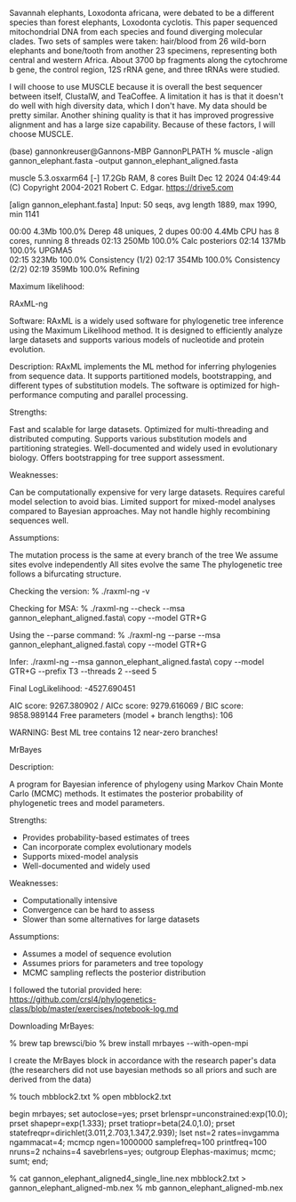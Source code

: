 Savannah elephants, Loxodonta africana, were debated to be a different species than forest elephants, Loxodonta cyclotis. This paper sequenced mitochondrial DNA from each species and found diverging molecular clades. 
Two sets of samples were taken: hair/blood from 26 wild-born elephants and bone/tooth from another 23 specimens, representing both central and western Africa. 
About 3700 bp fragments along the cytochrome b gene, the control region, 12S rRNA gene, and three tRNAs were studied.


I will choose to use MUSCLE because it is overall the best sequencer between itself, ClustalW, and TeaCoffee. A limitation it has is that it doesn't do well with high diversity data, which I don't have. My data should be pretty similar. Another shining quality is that it has improved progressive alignment and has a large size capability. Because of these factors, I will choose MUSCLE.

(base) gannonkreuser@Gannons-MBP GannonPLPATH % muscle -align gannon_elephant.fasta -output gannon_elephant_aligned.fasta

muscle 5.3.osxarm64 [-]  17.2Gb RAM, 8 cores
Built Dec 12 2024 04:49:44
(C) Copyright 2004-2021 Robert C. Edgar.
https://drive5.com

[align gannon_elephant.fasta]
Input: 50 seqs, avg length 1889, max 1990, min 1141

00:00 4.3Mb   100.0% Derep 48 uniques, 2 dupes
00:00 4.4Mb  CPU has 8 cores, running 8 threads
02:13 250Mb   100.0% Calc posteriors
02:14 137Mb   100.0% UPGMA5         
02:15 323Mb   100.0% Consistency (1/2)
02:17 354Mb   100.0% Consistency (2/2)
02:19 359Mb   100.0% Refining         



Maximum likelihood:

RAxML-ng 

Software:
RAxML is a widely used software for phylogenetic tree inference using the Maximum Likelihood method. It is designed to efficiently analyze large datasets and supports various models of nucleotide and protein evolution.

Description:
RAxML implements the ML method for inferring phylogenies from sequence data. It supports partitioned models, bootstrapping, and different types of substitution models. The software is optimized for high-performance computing and parallel processing.

Strengths:

Fast and scalable for large datasets.
Optimized for multi-threading and distributed computing.
Supports various substitution models and partitioning strategies.
Well-documented and widely used in evolutionary biology.
Offers bootstrapping for tree support assessment.

Weaknesses:

Can be computationally expensive for very large datasets.
Requires careful model selection to avoid bias.
Limited support for mixed-model analyses compared to Bayesian approaches.
May not handle highly recombining sequences well.

Assumptions:

The mutation process is the same at every branch of the tree
We assume sites evolve independently
All sites evolve the same 
The phylogenetic tree follows a bifurcating structure.


Checking the version:
% ./raxml-ng -v

Checking for MSA: 
% ./raxml-ng --check --msa gannon_elephant_aligned.fasta\ copy  --model GTR+G

Using the --parse command: 
% ./raxml-ng --parse --msa gannon_elephant_aligned.fasta\ copy --model GTR+G

Infer: 
./raxml-ng --msa gannon_elephant_aligned.fasta\ copy --model GTR+G --prefix T3 --threads 2 --seed 5

Final LogLikelihood: -4527.690451

AIC score: 9267.380902 / AICc score: 9279.616069 / BIC score: 9858.989144
Free parameters (model + branch lengths): 106

WARNING: Best ML tree contains 12 near-zero branches!




MrBayes

Description: 

A program for Bayesian inference of phylogeny using Markov Chain Monte Carlo (MCMC) methods. It estimates the posterior probability of phylogenetic trees and model parameters.

Strengths:

- Provides probability-based estimates of trees
- Can incorporate complex evolutionary models
- Supports mixed-model analysis
- Well-documented and widely used

Weaknesses:

- Computationally intensive
- Convergence can be hard to assess
- Slower than some alternatives for large datasets

Assumptions:

- Assumes a model of sequence evolution
- Assumes priors for parameters and tree topology
- MCMC sampling reflects the posterior distribution

I followed the tutorial provided here: 
https://github.com/crsl4/phylogenetics-class/blob/master/exercises/notebook-log.md 

Downloading MrBayes: 

% brew tap brewsci/bio
% brew install mrbayes --with-open-mpi

I create the MrBayes block in accordance with the research paper's data (the researchers did not use bayesian methods so all priors and such are derived from the data)

% touch mbblock2.txt
% open mbblock2.txt

begin mrbayes;
 set autoclose=yes;
 prset brlenspr=unconstrained:exp(10.0);
 prset shapepr=exp(1.333);
 prset tratiopr=beta(24.0,1.0);
 prset statefreqpr=dirichlet(3.011,2.703,1.347,2.939);
 lset nst=2 rates=invgamma ngammacat=4;
 mcmcp ngen=1000000 samplefreq=100 printfreq=100 nruns=2 nchains=4 savebrlens=yes;
 outgroup Elephas-maximus;
 mcmc;
 sumt;
end;

% cat gannon_elephant_aligned4_single_line.nex mbblock2.txt > gannon_elephant_aligned-mb.nex
% mb gannon_elephant_aligned-mb.nex




